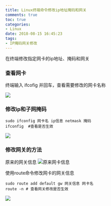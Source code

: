 ```yaml
---
title: Linux终端命令修改ip地址掩码和网关
comments: true
toc: true
categories:
- Linux
date: 2018-08-15 16:45:23
tags:
- IP掩码网关修改
---
```

在终端修改指定网卡的ip地址、掩码和网关<!--more-->
### 查看网卡
终端输入 ifcofig 并回车，查看需要修改的网卡名称

![](https://pic3.zhimg.com/80/v2-c5f733c334f371ed7eb56f1d2d971728_hd.jpg)

### 修改ip和子网掩码
```
sudo ifconfig 网卡名 ip信息 netmask 掩码
ifconfig  #查看是否生效
```
![](https://pic2.zhimg.com/80/v2-c4226f2ee33033bd4cb9e81c70778c26_hd.jpg)

### 修改网关的方法
原来的网关信息
![原来网卡信息](https://pic1.zhimg.com/80/v2-a49d6130299ffb6d671291861e5cd12a_hd.jpg)

使用route命令修改网卡的网关信息
```
sudo route add default gw 网关信息 网卡名
route -n # 查看网关修改是否生效
```
![](https://pic3.zhimg.com/80/v2-f3903eb8dad876abd3f472a5d3489b87_hd.jpg)
